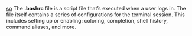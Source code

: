 [so](https://unix.stackexchange.com/a/129144)
The **.bashrc** file is a script file that’s executed when a user logs in. The file itself contains a series of configurations for the terminal session. This includes setting up or enabling: coloring, completion, shell history, command aliases, and more.